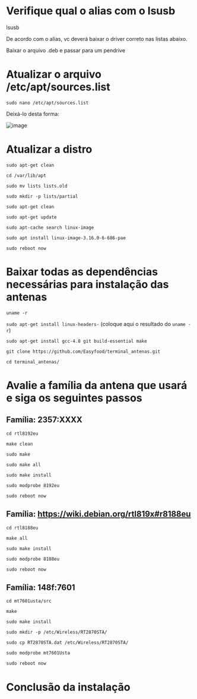 # Verifique qual o alias com o lsusb
lsusb

De acordo com o alias, vc deverá baixar o driver correto nas listas abaixo.

Baixar o arquivo .deb e passar para um pendrive

# Atualizar o arquivo /etc/apt/sources.list

`sudo nano /etc/apt/sources.list`

Deixá-lo desta forma:

![image](https://github.com/Easyfood/nutrebem-terminal-linux/assets/10848224/33922cc2-08b4-42d7-8467-d2d05699c5e3)

# Atualizar a distro
`sudo apt-get clean`

`cd /var/lib/apt`

`sudo mv lists lists.old`

`sudo mkdir -p lists/partial`

`sudo apt-get clean`

`sudo apt-get update`

`sudo apt-cache search linux-image`

`sudo apt install linux-image-3.16.0-6-686-pae`

`sudo reboot now`

# Baixar todas as dependências necessárias para instalação das antenas

`uname -r`

`sudo apt-get install linux-headers-` (coloque aqui o resultado do `uname -r`)

`sudo apt-get install gcc-4.8 git build-essential make`

`git clone https://github.com/Easyfood/terminal_antenas.git`

`cd terminal_antenas/`

# Avalie a família da antena que usará e siga os seguintes passos
 
##  Família: 2357:XXXX

`cd rtl8192eu`

`make clean`

`sudo make`

`sudo make all`

`sudo make install`

`sudo modprobe 8192eu`

`sudo reboot now`

## Família: https://wiki.debian.org/rtl819x#r8188eu

`cd rtl8188eu`

`make all`

`sudo make install`

`sudo modprobe 8188eu`

`sudo reboot now`

## Família: 148f:7601

`cd mt7601usta/src `

`make`

`sudo make install`

`sudo mkdir -p /etc/Wireless/RT2870STA/`

`sudo cp RT2870STA.dat /etc/Wireless/RT2870STA/`

`sudo modprobe mt7601Usta`

`sudo reboot now`

# Conclusão da instalação
